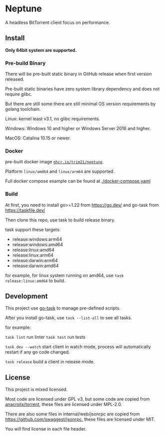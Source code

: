 # Neptune

A headless BitTorrent client focus on performance.

## Install

**Only 64bit system are supported.**

### Pre-build Binary

There will be pre-built static binary in GitHub release when first version released.

Pre-built static binaries have zero system library dependency and does not require glibc.

But there are still some there are still minimal OS version requirements by golang toolchain.

Linux: kernel least v3.1, no glibc requirements.

Windows: Windows 10 and higher or Windows Server 2016 and higher.

MacOS: Catalina 10.15 or newer.

### Docker

pre-built docker
image [`ghcr.io/trim21/neptune`](https://github.com/trim21/neptune/pkgs/container/neptune).

Platform `linux/amd64` and `linux/arm64` are supported.

Full docker compose example can be found at [./docker-compose.yaml](./etc/example/)

### Build

At first, you need to install go>=1.22 from <https://go.dev/> and go-task
from https://taskfile.dev/

Then clone this repo, use task to build release binary.

task support these targets:

- release:windows:arm64
- release:windows:amd64
- release:linux:amd64
- release:linux:arm64
- release:darwin:arm64
- release:darwin:amd64

for example, for linux system running on amd64, use `task release:linux:amd64` to build.

## Development

This project use [go-task](https://taskfile.dev/) to manage pre-defined scripts.

After you install go-task, use `task --list-all` to see all tasks.

for example:

`task lint` run linter
`task test` run tests

`task dev --watch` start client in watch mode, process will automatically restart if any go code
changed.

`task release` build a client in release mode.

## License

This project is mixed licensed.

Most code are licensed under GPL v3,
but some code are copied from [anacrolix/torrent](https://github.com/anacrolix/torrent), these
files are licensed under MPL-2.0.

There are also some files in internal/web/jsonrpc are copied
from <https://github.com/swaggest/jsonrpc>, these files are licensed under MIT.

You will find license in each file header.
